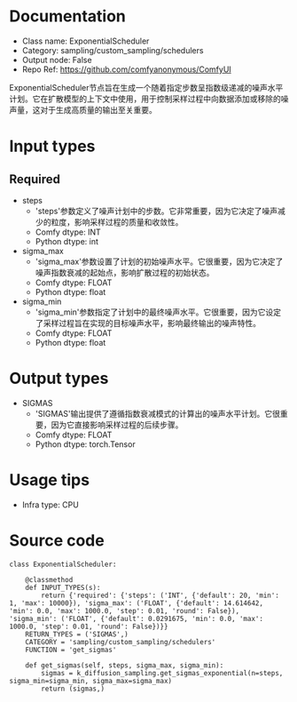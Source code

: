 # Documentation
- Class name: ExponentialScheduler
- Category: sampling/custom_sampling/schedulers
- Output node: False
- Repo Ref: https://github.com/comfyanonymous/ComfyUI

ExponentialScheduler节点旨在生成一个随着指定步数呈指数级递减的噪声水平计划。它在扩散模型的上下文中使用，用于控制采样过程中向数据添加或移除的噪声量，这对于生成高质量的输出至关重要。

# Input types
## Required
- steps
    - 'steps'参数定义了噪声计划中的步数。它非常重要，因为它决定了噪声减少的粒度，影响采样过程的质量和收敛性。
    - Comfy dtype: INT
    - Python dtype: int
- sigma_max
    - 'sigma_max'参数设置了计划的初始噪声水平。它很重要，因为它决定了噪声指数衰减的起始点，影响扩散过程的初始状态。
    - Comfy dtype: FLOAT
    - Python dtype: float
- sigma_min
    - 'sigma_min'参数指定了计划中的最终噪声水平。它很重要，因为它设定了采样过程旨在实现的目标噪声水平，影响最终输出的噪声特性。
    - Comfy dtype: FLOAT
    - Python dtype: float

# Output types
- SIGMAS
    - 'SIGMAS'输出提供了遵循指数衰减模式的计算出的噪声水平计划。它很重要，因为它直接影响采样过程的后续步骤。
    - Comfy dtype: FLOAT
    - Python dtype: torch.Tensor

# Usage tips
- Infra type: CPU

# Source code
```
class ExponentialScheduler:

    @classmethod
    def INPUT_TYPES(s):
        return {'required': {'steps': ('INT', {'default': 20, 'min': 1, 'max': 10000}), 'sigma_max': ('FLOAT', {'default': 14.614642, 'min': 0.0, 'max': 1000.0, 'step': 0.01, 'round': False}), 'sigma_min': ('FLOAT', {'default': 0.0291675, 'min': 0.0, 'max': 1000.0, 'step': 0.01, 'round': False})}}
    RETURN_TYPES = ('SIGMAS',)
    CATEGORY = 'sampling/custom_sampling/schedulers'
    FUNCTION = 'get_sigmas'

    def get_sigmas(self, steps, sigma_max, sigma_min):
        sigmas = k_diffusion_sampling.get_sigmas_exponential(n=steps, sigma_min=sigma_min, sigma_max=sigma_max)
        return (sigmas,)
```